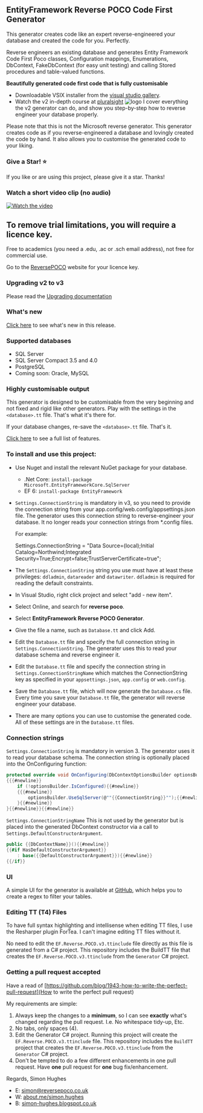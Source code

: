 ## EntityFramework Reverse POCO Code First Generator

This generator creates code like an expert reverse-engineered your database and created the code for you. Perfectly.

Reverse engineers an existing database and generates Entity Framework Code First Poco classes, Configuration mappings, Enumerations, DbContext, FakeDbContext (for easy unit testing) and calling Stored procedures and table-valued functions.

**Beautifully generated code first code that is fully customisable**

* Downloadable VSIX installer from the [visual studio gallery](https://marketplace.visualstudio.com/items?itemName=SimonHughes.EntityFrameworkReversePOCOGenerator).
* Watch the v2 in-depth course at [pluralsight](https://app.pluralsight.com/library/courses/code-first-entity-framework-legacy-databases/table-of-contents) ![logo](http://www.simonhughes.co.uk/pluralsight-logo-tiny.png) I cover everything the v2 generator can do, and show you step-by-step how to reverse engineer your database properly.

Please note that this is not the Microsoft reverse generator. This generator creates code as if you reverse-engineered a database and lovingly created the code by hand. It also allows you to customise the generated code to your liking.

### Give a Star! :star:
If you like or are using this project, please give it a star. Thanks!

### Watch a short video clip (no audio)
[![Watch the video](https://reversepocostorage.blob.core.windows.net/public-file-share/efcore-first-run.jpg)](https://reversepocostorage.blob.core.windows.net/public-file-share/efcore-first-run.mp4)

## To remove trial limitations, you will require a licence key.
Free to academics (you need a .edu, .ac or .sch email address), not free for commercial use.

Go to the [ReversePOCO](https://www.reversepoco.co.uk) website for your licence key.

### Upgrading v2 to v3
Please read the [Upgrading documentation](https://github.com/sjh37/EntityFramework-Reverse-POCO-Code-First-Generator/wiki/Upgrading-from-v2-to-v3)

### What's new

[Click here](https://github.com/sjh37/EntityFramework-Reverse-POCO-Code-First-Generator/releases) to see what's new in this release.

### Supported databases

* SQL Server
* SQL Server Compact 3.5 and 4.0
* PostgreSQL
* Coming soon: Oracle, MySQL

### Highly customisable output

This generator is designed to be customisable from the very beginning and not fixed and rigid like other generators.
Play with the settings in the `<database>.tt` file. That's what it's there for.

If your database changes, re-save the `<database>.tt` file. That's it.

[Click here](https://github.com/sjh37/efreversepoco/wiki/Full-control-over-the-generated-code) to see a full list of features.

### To install and use this project:
* Use Nuget and install the relevant NuGet package for your database.
  - .Net Core: `install-package Microsoft.EntityFrameworkCore.SqlServer`
  - EF 6: `install-package EntityFramework`
* `Settings.ConnectionString` is mandatory in v3, so you need to provide the connection string from your app.config/web.config/appsettings.json file. The generator uses this connection string to reverse-engineer your database. It no longer reads your connection strings from *.config files.

   For example:

   Settings.ConnectionString = "Data Source=(local);Initial Catalog=Northwind;Integrated Security=True;Encrypt=false;TrustServerCertificate=true";
* The `Settings.ConnectionString` string you use must have at least these privileges: `ddladmin`, `datareader` and `datawriter`. `ddladmin` is required for reading the default constraints.
* In Visual Studio, right click project and select "add - new item".
* Select Online, and search for **reverse poco**.
* Select **EntityFramework Reverse POCO Generator**.
* Give the file a name, such as `Database.tt` and click Add.
* Edit the `Database.tt` file and specify the full connection string in `Settings.ConnectionString`. The generater uses this to read your database schema and reverse engineer it.
* Edit the `Database.tt` file and specify the connection string in `Settings.ConnectionStringName` which matches the ConnectionString key as specified in your `appsettings.json`, `app.config` or `web.config`.
* Save the `Database.tt` file, which will now generate the `Database.cs` file. Every time you save your `Database.tt` file, the generator will reverse engineer your database.
* There are many options you can use to customise the generated code. All of these settings are in the `Database.tt` files.

### Connection strings
`Settings.ConnectionString` is mandatory in version 3. The generator uses it to read your database schema. The connection string is optionally placed into the OnConfiguring function:

```c#
protected override void OnConfiguring(DbContextOptionsBuilder optionsBuilder){{#newline}}
{{{#newline}}
    if (!optionsBuilder.IsConfigured){{#newline}}
    {{{#newline}}
        optionsBuilder.UseSqlServer(@""{{ConnectionString}}"");{{#newline}}
    }{{#newline}}
}{{#newline}}{{#newline}}
```

`Settings.ConnectionStringName` This is not used by the generator but is placed into the generated DbContext constructor via a call to `Settings.DefaultConstructorArgument`.

```c#
public {{DbContextName}}(){{#newline}}
{{#if HasDefaultConstructorArgument}}
    : base({{DefaultConstructorArgument}}){{#newline}}
{{/if}}
```

### UI

A simple UI for the generator is available at
[GitHub](https://github.com/sjh37/EntityFramework-Reverse-POCO-Generator-UI), which helps you to create a regex to filter your tables.

### Editing TT (T4) Files
To have full syntax highlighting and intellisense when editing TT files, I use the Resharper plugin ForTea. I can't imagine editing TT files without it.

No need to edit the `EF.Reverse.POCO.v3.ttinclude` file directly as this file is generated from a C# project. This repository includes the BuildTT file that creates the `EF.Reverse.POCO.v3.ttinclude` from the `Generator` C# project.

### Getting a pull request accepted
Have a read of [https://github.com/blog/1943-how-to-write-the-perfect-pull-request](How to write the perfect pull request)

My requirements are simple:

1. Always keep the changes to a **minimum**, so I can see **exactly** what's changed regarding the pull request. I.e. No whitespace tidy-up, Etc.
2. No tabs, only spaces (4).
3. Edit the Generator C# project. Running this project will create the `EF.Reverse.POCO.v3.ttinclude` file. This repository includes the `BuildTT` project that creates the `EF.Reverse.POCO.v3.ttinclude` from the `Generator` C# project.
4. Don't be tempted to do a few different enhancements in one pull request. Have **one** pull request for **one** bug fix/enhancement.

Regards,
Simon Hughes

* E: [simon@reversepoco.co.uk](mailto:simon@reversepoco.co.uk)
* W: [about.me/simon.hughes](http://about.me/simon.hughes)
* B: [simon-hughes.blogspot.co.uk](http://simon-hughes.blogspot.co.uk)
